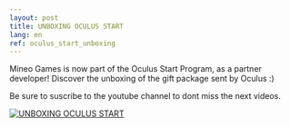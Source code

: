 ```yaml
---
layout: post
title: UNBOXING OCULUS START
lang: en
ref: oculus_start_unboxing
---
```


Mineo Games is now part of the Oculus Start Program, as a partner developer! Discover the unboxing of the gift package sent by Oculus :)

Be sure to suscribe to the youtube channel to dont miss the next videos.

[![UNBOXING OCULUS START](https://i.imgur.com/5a6QUsl.png)](https://www.youtube.com/watch?v=xyXFVuc5TRo "UNBOXING OCULUS START")
